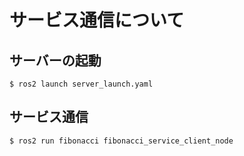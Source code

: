 # サービス通信について

## サーバーの起動

```console
$ ros2 launch server_launch.yaml
```

## サービス通信

```console
$ ros2 run fibonacci fibonacci_service_client_node
```
